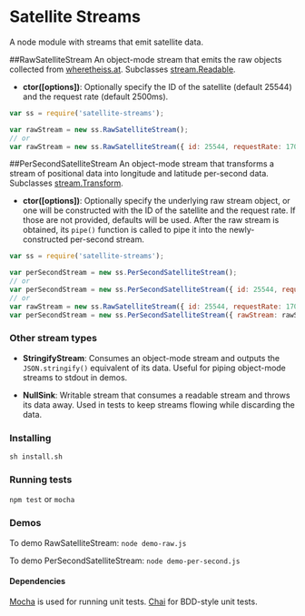 # Satellite Streams

A node module with streams that emit satellite data.

##RawSatelliteStream
An object-mode stream that emits the raw objects collected from [wheretheiss.at](http://wheretheiss.at/w/developer). Subclasses [stream.Readable](http://nodejs.org/api/stream.html#stream_class_stream_readable).

* **ctor([options])**: Optionally specify the ID of the satellite (default 25544) and the request rate (default 2500ms).

```javascript
var ss = require('satellite-streams');  

var rawStream = new ss.RawSatelliteStream();
// or
var rawStream = new ss.RawSatelliteStream({ id: 25544, requestRate: 1700 });
```

##PerSecondSatelliteStream
An object-mode stream that transforms a stream of positional data into longitude and latitude per-second data. Subclasses [stream.Transform](http://nodejs.org/api/stream.html#stream_class_stream_transform).

* **ctor([options])**: Optionally specify the underlying raw stream object, or one will be constructed with the ID of the satellite and the request rate. If those are not provided, defaults will be used. After the raw stream is obtained, its `pipe()` function is called to pipe it into the newly-constructed per-second stream.

```javascript
var ss = require('satellite-streams');  

var perSecondStream = new ss.PerSecondSatelliteStream();
// or
var perSecondStream = new ss.PerSecondSatelliteStream({ id: 25544, requestRate: 1700 });
// or
var rawStream = new ss.RawSatelliteStream({ id: 25544, requestRate: 1700 });
var perSecondStream = new ss.PerSecondSatelliteStream({ rawStream: rawStream });
```

### Other stream types

* **StringifyStream**: Consumes an object-mode stream and outputs the `JSON.stringify()` equivalent of its data. Useful for piping object-mode streams to stdout in demos.

* **NullSink**: Writable stream that consumes a readable stream and throws its data away. Used in tests to keep streams flowing while discarding the data.

### Installing
`sh install.sh`

### Running tests
`npm test` or `mocha`

### Demos
To demo RawSatelliteStream: `node demo-raw.js`  

To demo PerSecondSatelliteStream: `node demo-per-second.js`

#### Dependencies
[Mocha](http://visionmedia.github.io/mocha/) is used for running unit tests. [Chai](http://chaijs.com/api/bdd/) for BDD-style unit tests.
